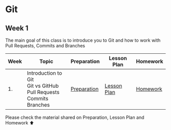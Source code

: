# Git
## Week 1

The main goal of this class is to introduce you to Git and how to work with Pull Requests, Commits and Branches

| Week | Topic | Preparation | Lesson Plan | Homework |
| ---- | ----- | ---- |----------|--------|
| 1. |  Introduction to Git <br> Git vs GitHub <br> Pull Requests <br> Commits <br> Branches  | [Preparation](/week1/preparation.md) | [Lesson Plan](/week1/lesson_plan.md) | [Homework](/week1/homework.md) |

Please check the material shared on Preparation, Lesson Plan and Homework ⬆️ 


